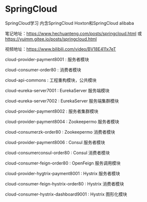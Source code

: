 # SpringCloud
SpringCloud学习
内含SpringCloud Hoxton和SpringCloud alibaba

笔记地址：https://www.hechuanteng.com/posts/springcloud.html 或 
        https://yuimm.gitee.io/posts/springcloud.html

视频地址：https://www.bilibili.com/video/BV18E411x7eT

cloud-provider-payment8001 : 服务者模块

cloud-consumer-order80  : 消费者模块 

cloud-api-commons  : 工程重构模块，公共模块

cloud-eureka-server7001  : EurekaServer 服务端模块

cloud-eureka-server7002  : EurekaServer 服务端集群模块

cloud-provider-payment8002  : 服务者集群模块

cloud-provider-payment8004  : Zookeepermo 服务者模块

cloud-consumerzk-order80  : Zookeepermo 消费者模块

cloud-provider-payment8006  : Consul 服务者模块

cloud-consumerconsul-order80  : Consul 消费者模块

cloud-consumer-feign-order80  : OpenFeign 服务调用模块

cloud-provider-hygtrix-payment8001  : Hystrix 服务者模块

cloud-consumer-feign-hystrix-order80  : Hystrix 消费者模块

cloud-consumer-hystrix-dashboard9001  : Hystrix 图形化模块